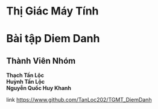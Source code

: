 # Thị Giác Máy Tính 
# Bài tập Diem Danh

## Thành Viên Nhóm 
 **Thạch Tấn Lộc**<br>
 **Huỳnh Tấn Lộc**<br>
 **Nguyễn Quốc Huy Khanh**<br>


link https://www.github.com/TanLoc202/TGMT_DiemDanh
